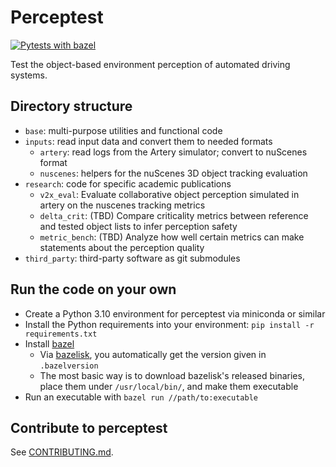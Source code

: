 # Perceptest

[![Pytests with bazel](https://github.com/michael-hoss/perceptest/actions/workflows/pytest_with_bazel.yaml/badge.svg)](https://github.com/michael-hoss/perceptest/actions/workflows/pytest_with_bazel.yaml)

Test the object-based environment perception of automated driving systems.

## Directory structure

- `base`: multi-purpose utilities and functional code
- `inputs`: read input data and convert them to needed formats
    - `artery`: read logs from the Artery simulator; convert to nuScenes format
    - `nuscenes`: helpers for the nuScenes 3D object tracking evaluation
- `research`: code for specific academic publications
    - `v2x_eval`: Evaluate collaborative object perception simulated in artery on the nuscenes tracking metrics
    - `delta_crit`: (TBD) Compare criticality metrics between reference and tested object lists to infer perception safety
    - `metric_bench`: (TBD) Analyze how well certain metrics can make statements about the perception quality
- `third_party`: third-party software as git submodules

## Run the code on your own

- Create a Python 3.10 environment for perceptest via miniconda or similar
- Install the Python requirements into your environment: `pip install -r requirements.txt`
- Install [bazel](https://bazel.build/)
    - Via [bazelisk](https://github.com/bazelbuild/bazelisk), you automatically get the version given in `.bazelversion`
    - The most basic way is to download bazelisk's released binaries, place them under `/usr/local/bin/`, and make them executable
- Run an executable with `bazel run //path/to:executable`


## Contribute to perceptest

See [CONTRIBUTING.md](CONTRIBUTING.md).
